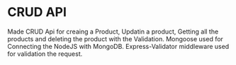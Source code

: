 # CRUD API
Made CRUD Api for creaing a Product, Updatin  a product, Getting all the products and deleting the product with the Validation.
Mongoose used for Connecting the NodeJS with MongoDB.
Express-Validator middleware used for validation the request.

